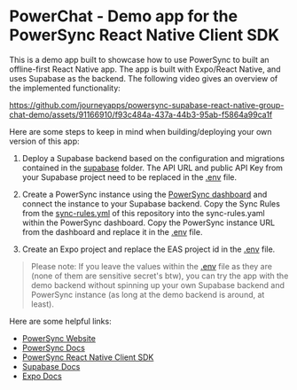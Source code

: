 # PowerChat - Demo app for the PowerSync React Native Client SDK

This is a demo app built to showcase how to use PowerSync to built an offline-first React Native app. The app is built with Expo/React Native, and uses Supabase as the backend. The following video gives an overview of the implemented functionality:

<https://github.com/journeyapps/powersync-supabase-react-native-group-chat-demo/assets/91166910/f93c484a-437a-44b3-95ab-f5864a99ca1f>

Here are some steps to keep in mind when building/deploying your own version of this app:

1. Deploy a Supabase backend based on the configuration and migrations contained in the [supabase](./supabase) folder. The API URL and public API Key from your Supabase project need to be replaced in the [.env](./.env) file.

2. Create a PowerSync instance using the [PowerSync dashboard](https://powersync.journeyapps.com/) and connect the instance to your Supabase backend. Copy the Sync Rules from the [sync-rules.yml](./sync-rules.yml) of this repository into the sync-rules.yaml within the PowerSync dashboard. Copy the PowerSync instance URL from the dashboard and replace it in the [.env](./.env) file.

3. Create an Expo project and replace the EAS project id in the [.env](./.env) file.

> Please note: If you leave the values within the [.env](./.env) file as they are (none of them are sensitive secret's btw), you can try the app with the demo backend without spinning up your own Supabase backend and PowerSync instance (as long at the demo backend is around, at least).

Here are some helpful links:

- [PowerSync Website](https://www.powersync.co/)
- [PowerSync Docs](https://docs.powersync.co/)
- [PowerSync React Native Client SDK](https://github.com/journeyapps/powersync-js/tree/main/packages/powersync-sdk-react-native)
- [Supabase Docs](https://supabase.com/docs)
- [Expo Docs](https://docs.expo.dev/)
